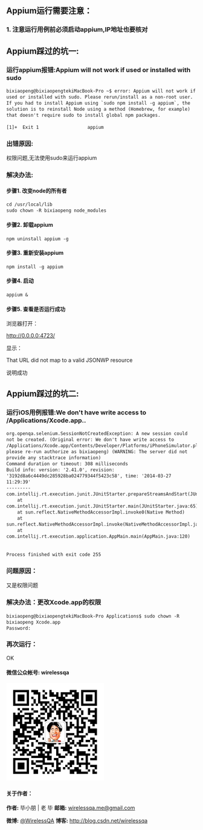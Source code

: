 ## Appium运行需要注意：

### 1. 注意运行用例前必须启动appium,IP地址也要核对


## Appium踩过的坑一:

### 运行appium报错:Appium will not work if used or installed with sudo

```
bixiaopeng@bixiaopengtekiMacBook-Pro ~$ error: Appium will not work if used or installed with sudo. Please rerun/install as a non-root user. If you had to install Appium using `sudo npm install -g appium`, the solution is to reinstall Node using a method (Homebrew, for example) that doesn't require sudo to install global npm packages.

[1]+  Exit 1                  appium

```
### 出错原因:

权限问题,无法使用sudo来运行appium


### 解决办法:

#### 步骤1. 改变node的所有者

```
cd /usr/local/lib
sudo chown -R bixiaopeng node_modules

```

#### 步骤2. 卸载appium

```
npm uninstall appium -g

```

#### 步骤3. 重新安装appium

```
npm install -g appium
```

#### 步骤4. 启动

```
appium &
```

#### 步骤5. 查看是否运行成功

浏览器打开：

http://0.0.0.0:4723/

显示：

That URL did not map to a valid JSONWP resource


说明成功


## Appium踩过的坑二:

### 运行iOS用例报错:We don't have write access to /Applications/Xcode.app..

```
org.openqa.selenium.SessionNotCreatedException: A new session could not be created. (Original error: We don't have write access to /Applications/Xcode.app/Contents/Developer/Platforms/iPhoneSimulator.platform/Developer/SDKs/iPhoneSimulator7.1.sdk/Applications/MobileSafari.app, please re-run authorize as bixiaopeng) (WARNING: The server did not provide any stacktrace information)
Command duration or timeout: 308 milliseconds
Build info: version: '2.41.0', revision: '3192d8a6c4449dc285928ba024779344f5423c58', time: '2014-03-27 11:29:39'
---------com.intellij.rt.execution.junit.JUnitStarter.prepareStreamsAndStart(JUnitStarter.java:202)
	at com.intellij.rt.execution.junit.JUnitStarter.main(JUnitStarter.java:65)
	at sun.reflect.NativeMethodAccessorImpl.invoke0(Native Method)
	at sun.reflect.NativeMethodAccessorImpl.invoke(NativeMethodAccessorImpl.java:39)
	at com.intellij.rt.execution.application.AppMain.main(AppMain.java:120)


Process finished with exit code 255

```
### 问题原因：

又是权限问题

### 解决办法：更改Xcode.app的权限

```
bixiaopeng@bixiaopengtekiMacBook-Pro Applications$ sudo chown -R bixiaopeng Xcode.app
Password:
```

### 再次运行：

OK


####  微信公众帐号: wirelessqa 
![wirelessqa](../img/qrcode_for_gh_fdde1fe2880a_258.jpg)

#### 关于作者：

**作者:** 毕小朋 | 老 毕  **邮箱:** <wirelessqa.me@gmail.com> 

**微博:** [@WirelessQA](http://www.weibo.com/wirelessqa) **博客:** <http://blog.csdn.net/wirelessqa>